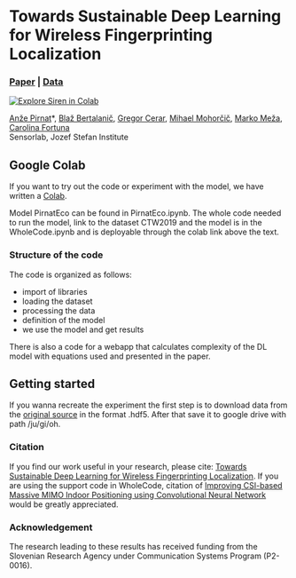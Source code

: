 # Towards Sustainable Deep Learning for Wireless Fingerprinting Localization

### [Paper](https://ieeexplore.ieee.org/document/9838464) | [Data](https://data.ieeemlc.org/Ds1Detail)

[![Explore Siren in Colab](https://colab.research.google.com/assets/colab-badge.svg)](https://colab.research.google.com/github/anzepirnat/PirnatEco/blob/main/WholeCode.ipynb)<br>

[Anže Pirnat](https://sensorlab.ijs.si/people/apirnat/)\*,
[Blaž Bertalanič](https://sensorlab.ijs.si/people/bbertalanic/)\,
[Gregor Cerar](https://sensorlab.ijs.si/people/gcerar/),
[Mihael Mohorčič](https://sensorlab.ijs.si/people/mmohorcic/),
[Marko Meža](https://www.fe.uni-lj.si/o_fakulteti/imenik_zaposlenih/po_abecedi/199/),
[Carolina Fortuna](https://sensorlab.ijs.si/people/cfortuna/)<br>
Sensorlab, Jozef Stefan Institute

## Google Colab
If you want to try out the code or experiment with the model, we have written a [Colab](https://colab.research.google.com/github/anzepirnat/PirnatEco/blob/main/WholeCode.ipynb). 

Model PirnatEco can be found in PirnatEco.ipynb. The whole code needed to run the model, link to the dataset CTW2019 and the model is in the WholeCode.ipynb and is deployable through the colab link above the text.

### Structure of the code
The code is organized as follows:
* import of libraries 
* loading the dataset
* processing the data
* definition of the model
* we use the model and get results

There is also a code for a webapp that calculates complexity of the DL model with equations used and presented in the paper.

## Getting started
If you wanna recreate the experiment the first step is to download data from the [original source](https://data.ieeemlc.org/Ds1Detail) in the format .hdf5. After that save it to google drive with path /ju/gi/oh. 

### Citation

If you find our work useful in your research, please cite: [Towards Sustainable Deep Learning for Wireless Fingerprinting Localization](https://ieeexplore.ieee.org/document/9838464).
If you are using the support code in WholeCode, citation of [Improving CSI-based Massive MIMO Indoor Positioning using Convolutional Neural Network](https://arxiv.org/abs/2102.03130) would be greatly appreciated.

### Acknowledgement

The research leading to these results has received funding from the Slovenian Research Agency under Communication Systems Program (P2-0016).
